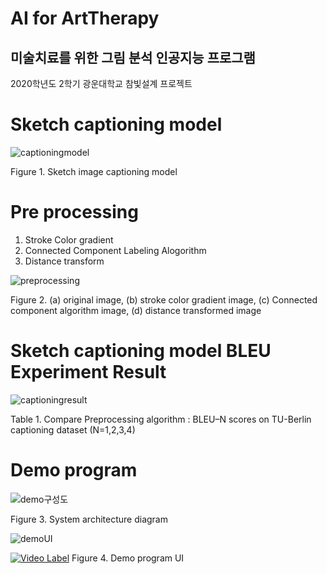 # AI for ArtTherapy
## 미술치료를 위한 그림 분석 인공지능 프로그램

2020학년도 2학기 광운대학교 참빛설계 프로젝트 

# Sketch captioning model 

![captioningmodel](https://user-images.githubusercontent.com/50594187/102038227-105c1f80-3e0a-11eb-811f-1d3b7d683d61.png)

Figure 1. Sketch image captioning model

# Pre processing
 1. Stroke Color gradient
 2. Connected Component Labeling Alogorithm 
 3. Distance transform

![preprocessing](https://user-images.githubusercontent.com/50594187/102038456-a7c17280-3e0a-11eb-9a1a-d77c47588b51.PNG)

Figure 2. (a) original image, (b) stroke color gradient image, (c) Connected component algorithm image, (d) distance transformed image

# Sketch captioning model BLEU Experiment Result

![captioningresult](https://user-images.githubusercontent.com/50594187/102038071-acd1f200-3e09-11eb-93e9-303cec8e813b.png)

Table 1. Compare Preprocessing algorithm : BLEU–N scores on TU-Berlin captioning dataset (N=1,2,3,4)

# Demo program 

![demo구성도](https://user-images.githubusercontent.com/50594187/102038628-1999bc00-3e0b-11eb-8c94-62e610620b7c.png)

Figure 3. System architecture diagram

![demoUI](https://user-images.githubusercontent.com/50594187/102038653-2a4a3200-3e0b-11eb-8e1f-82747d0809d0.png)

[![Video Label](https://youtu.be/FtAehEGKarQ/0.png)](https://youtu.be/FtAehEGKarQ)
Figure 4. Demo program UI
